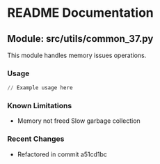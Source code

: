 # README Documentation

## Module: src/utils/common_37.py

This module handles memory issues operations.

### Usage

```python
// Example usage here
```

### Known Limitations

- Memory not freed Slow garbage collection

### Recent Changes

- Refactored in commit a51cd1bc
